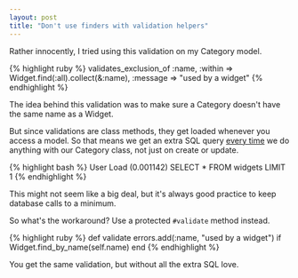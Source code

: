 ```yaml
--- 
layout: post
title: "Don't use finders with validation helpers"
---
```

Rather innocently, I tried using this validation on my Category model.

{% highlight ruby %}
validates_exclusion_of :name,
                       :within => Widget.find(:all).collect(&:name), 
                       :message => "used by a widget"
{% endhighlight %}

The idea behind this validation was to make sure a Category doesn't have the same name as a Widget.

But since validations are class methods, they get loaded whenever you access a model. So that means we get an extra SQL query <u>every time</u> we do anything with our Category class, not just on create or update.

{% highlight bash %}
User Load (0.001142)   SELECT * FROM widgets LIMIT 1
{% endhighlight %}

This might not seem like a big deal, but it's always good practice to keep database calls to a minimum.

So what's the workaround? Use a protected <code>#validate</code> method instead.

{% highlight ruby %}
def validate
  errors.add(:name, "used by a widget") if Widget.find_by_name(self.name)
end
{% endhighlight %}

You get the same validation, but without all the extra SQL love.
